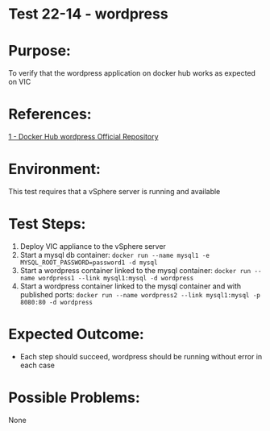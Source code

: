 Test 22-14 - wordpress
=======

# Purpose:
To verify that the wordpress application on docker hub works as expected on VIC

# References:
[1 - Docker Hub wordpress Official Repository](https://hub.docker.com/_/wordpress/)

# Environment:
This test requires that a vSphere server is running and available

# Test Steps:
1. Deploy VIC appliance to the vSphere server
2. Start a mysql db container:
`docker run --name mysql1 -e MYSQL_ROOT_PASSWORD=password1 -d mysql`
3. Start a wordpress container linked to the mysql container:
`docker run --name wordpress1 --link mysql1:mysql -d wordpress`
4. Start a wordpress container linked to the mysql container and with published ports:
`docker run --name wordpress2 --link mysql1:mysql -p 8080:80 -d wordpress`

# Expected Outcome:
* Each step should succeed, wordpress should be running without error in each case

# Possible Problems:
None
